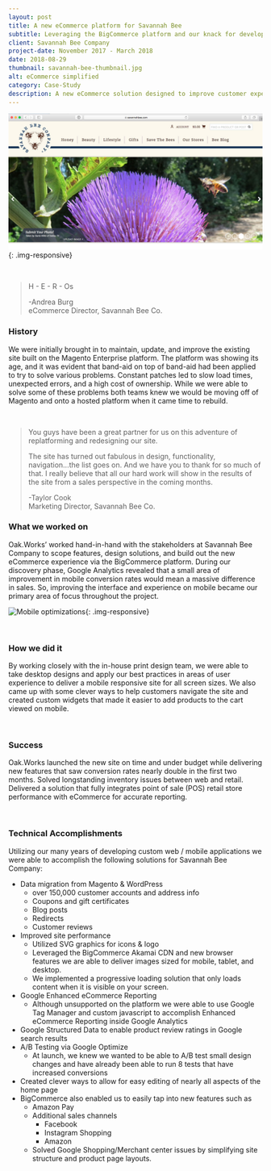 ```yaml
---
layout: post
title: A new eCommerce platform for Savannah Bee 
subtitle: Leveraging the BigCommerce platform and our knack for development to deliver an easy-to-manage eCommerce solution that can adapt to future needs.
client: Savannah Bee Company
project-date: November 2017 - March 2018
date: 2018-08-29
thumbnail: savannah-bee-thumbnail.jpg
alt: eCommerce simplified
category: Case-Study
description: A new eCommerce solution designed to improve customer experience, deliver new features, solve management headaches, and reduce the long-term cost of ownership.
---
```


![Savannah Bee Home Page]( /img/portfolio/savannah-bee-home-page-sm.jpg "A beautiful home page that will adapt to future needs" ){: .img-responsive}

<br />

> <i class="fa fa-quote-left"></i>
> H - E - R - Os
>
> -Andrea Burg <br />
> eCommerce Director, Savannah Bee Co.

### History

We were initially brought in to maintain, update, and improve the existing site built on the Magento Enterprise platform. The platform was showing its age, and it was evident that band-aid on top of band-aid had been applied to try to solve various problems. Constant patches led to slow load times, unexpected errors, and a high cost of ownership. While we were able to solve some of these problems both teams knew we would be moving off of Magento and onto a hosted platform when it came time to rebuild.


<br />

> <i class="fa fa-quote-left"></i>
> You guys have been a great partner for us on this adventure of replatforming and redesigning our site. 
>
>The site has turned out fabulous in design, functionality, navigation...the list goes on. And we have you to thank for so much of that. I really believe that all our hard work will show in the results of the site from a sales perspective in the coming months. 
>
> -Taylor Cook <br />
> Marketing Director, Savannah Bee Co.

### What we worked on

Oak.Works’ worked hand-in-hand with the stakeholders at Savannah Bee Company to scope features, design solutions, and build out the new eCommerce experience via the BigCommerce platform. During our discovery phase, Google Analytics revealed that a small area of improvement in mobile conversion rates would mean a massive difference in sales.  So, improving the interface and experience on mobile became our primary area of focus throughout the project.

![Mobile optimizations]( /img/portfolio/savannah-bee-mobile-optimizations.gif "Mobile first design approach" ){: .img-responsive}

<br />

### How we did it
By working closely with the in-house print design team, we were able to take desktop designs and apply our best practices in areas of user experience to deliver a mobile responsive site for all screen sizes. We also came up with some clever ways to help customers navigate the site and created custom widgets that made it easier to add products to the cart viewed on mobile. 

<br />

### Success

Oak.Works launched the new site on time and under budget while delivering new features that saw conversion rates nearly double in the first two months. Solved longstanding inventory issues between web and retail. Delivered a solution that fully integrates point of sale (POS) retail store performance with eCommerce for accurate reporting.

<br/>

### Technical Accomplishments

Utilizing our many years of developing custom web / mobile applications we were able to accomplish the following solutions for Savannah Bee Company:

- Data migration from Magento & WordPress
  - over 150,000 customer accounts and address info
  - Coupons and gift certificates
  - Blog posts
  - Redirects
  - Customer reviews
- Improved site performance
  - Utilized SVG graphics for icons & logo
  - Leveraged the BigCommerce Akamai CDN and new browser features we are able to deliver images sized for mobile, tablet, and desktop.
  - We implemented a progressive loading solution that only loads content when it is visible on your screen.
- Google Enhanced eCommerce Reporting
  - Although unsupported on the platform we were able to use Google Tag Manager and custom javascript to accomplish Enhanced eCommerce Reporting inside Google Analytics
- Google Structured Data to enable product review ratings in Google search results
- A/B Testing via Google Optimize
  - At launch, we knew we wanted to be able to A/B test small design changes and have already been able to run 8 tests that have increased conversions
- Created clever ways to allow for easy editing of nearly all aspects of the home page
- BigCommerce also enabled us to easily tap into new features such as
  - Amazon Pay
  - Additional sales channels
    - Facebook
    - Instagram Shopping
    - Amazon
  - Solved Google Shopping/Merchant center issues by simplifying site structure and product page layouts.


